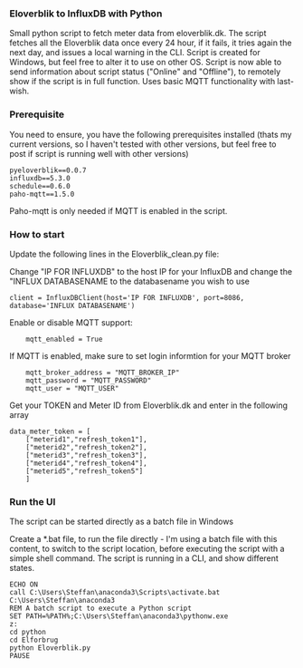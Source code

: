 ### Eloverblik to InfluxDB with Python
Small python script to fetch meter data from eloverblik.dk.
The script fetches all the Eloverblik data once every 24 hour, if it fails, it tries again the next day, and issues a local warning in the CLI.
Script is created for Windows, but feel free to alter it to use on other OS.
Script is now able to send information about script status ("Online" and "Offline"), to remotely show if the script is in full function. Uses basic MQTT functionality with last-wish.

### Prerequisite
You need to ensure, you have the following prerequisites installed (thats my current versions, so I haven't tested with other versions, but feel free to post if script is running well with other versions)
```
pyeloverblik==0.0.7
influxdb==5.3.0
schedule==0.6.0
paho-mqtt==1.5.0
```
Paho-mqtt is only needed if MQTT is enabled in the script.

### How to start
Update the following lines in the Eloverblik_clean.py file: 

Change "IP FOR INFLUXDB" to the host IP for your InfluxDB and change the "INFLUX DATABASENAME to the databasename you wish to use
```
client = InfluxDBClient(host='IP FOR INFLUXDB', port=8086, database='INFLUX DATABASENAME')
```
Enable or disable MQTT support:
```
    mqtt_enabled = True
```
If MQTT is enabled, make sure to set login informtion for your MQTT broker
```
    mqtt_broker_address = "MQTT_BROKER_IP"
    mqtt_password = "MQTT_PASSWORD"
    mqtt_user = "MQTT_USER"
```    
Get your TOKEN and Meter ID from Eloverblik.dk and enter in the following array
```
data_meter_token = [
    ["meterid1","refresh_token1"],
    ["meterid2","refresh_token2"],
    ["meterid3","refresh_token3"],
    ["meterid4","refresh_token4"],
    ["meterid5","refresh_token5"]
    ]
```
### Run the UI
The script can be started directly as a batch file in Windows

Create a *.bat file, to run the file directly - I'm using a batch file with this content, to switch to the script location, before executing the script with a simple shell command.
The script is running in a CLI, and show different states.
```
ECHO ON
call C:\Users\Steffan\anaconda3\Scripts\activate.bat C:\Users\Steffan\anaconda3
REM A batch script to execute a Python script
SET PATH=%PATH%;C:\Users\Steffan\anaconda3\pythonw.exe
z:
cd python
cd Elforbrug
python Eloverblik.py
PAUSE
```
